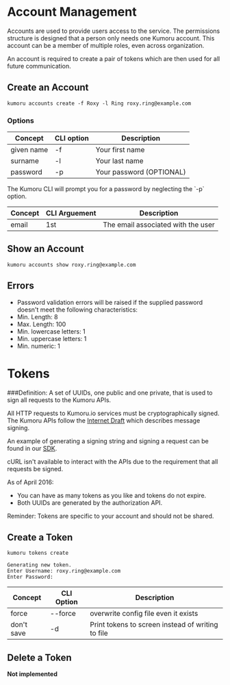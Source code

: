 # Account Management

Accounts are used to provide users access to the service.  The permissions structure is designed that a person only needs one Kumoru account. This account can be a member of multiple roles, even across organization.

An account is required to create a pair of tokens which are then used for all future communication.

## Create an Account

```shell
kumoru accounts create -f Roxy -l Ring roxy.ring@example.com
```

### Options
Concept | CLI option | Description
------- | ---------- | -----------
given name | -f | Your first name
surname | -l | Your last name
password | -p | Your password (OPTIONAL)

<aside class="info">The Kumoru CLI will prompt you for a password by neglecting the `-p` option.</aside>

Concept | CLI Arguement | Description
------- | ------------- | -----------
email | 1st | The email associated with the user

## Show an Account

```shell
kumoru accounts show roxy.ring@example.com
```

## Errors

* Password validation errors will be raised if the supplied password doesn't meet the following characteristics:
 * Min. Length: 8
 * Max. Length: 100
 * Min. lowercase letters: 1
 * Min. uppercase letters: 1
 * Min. numeric: 1

# Tokens

###Definition:
A set of UUIDs, one public and one private, that is used to sign all requests to the Kumoru APIs.

All HTTP requests to Kumoru.io services must be cryptographically signed. The Kumoru APIs follow the [Internet Draft](http://tools.ietf.org/html/draft-cavage-http-signatures-05) which describes message signing.

An example of generating a signing string and signing a request can be found in our [SDK](https://github.com/kumoru/kumoru-sdk-go/blob/master/pkg/kumoru/kumoru.go#L382).

<aside class="warning">cURL isn't available to interact with the APIs due to the requirement that all requests be signed.</aside>

As of April 2016:
- You can have as many tokens as you like and tokens do not expire.
- Both UUIDs are generated by the authorization API.

<aside class="info">Reminder: Tokens are specific to your account and should not be shared.</aside>

## Create a Token

```shell
kumoru tokens create

Generating new token.
Enter Username: roxy.ring@example.com
Enter Password:
```

Concept | CLI Option | Description
------- | ---------- | -----------
force | --force | overwrite config file even it exists
don't save | -d | Print tokens to screen instead of writing to file

## Delete a Token

**Not implemented**
